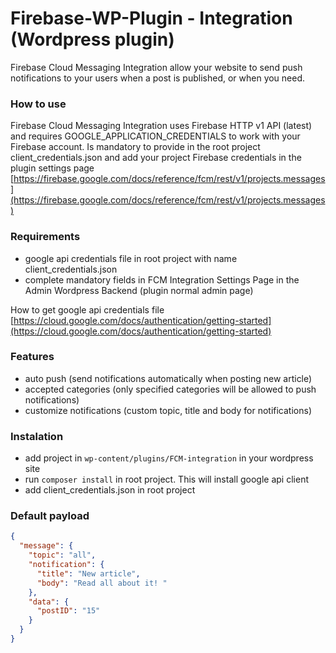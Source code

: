 # Firebase-WP-Plugin - Integration (Wordpress plugin)

Firebase Cloud Messaging Integration allow your website to send push notifications to your users when a post is published, or when you need.

### How to use

Firebase Cloud Messaging Integration uses Firebase HTTP v1 API (latest) and requires GOOGLE_APPLICATION_CREDENTIALS to work with your Firebase account. Is mandatory to provide in the root project client_credentials.json and add your project Firebase credentials in the plugin settings page
[https://firebase.google.com/docs/reference/fcm/rest/v1/projects.messages](https://firebase.google.com/docs/reference/fcm/rest/v1/projects.messages)

### Requirements

- google api credentials file in root project with name client_credentials.json
- complete mandatory fields in FCM Integration Settings Page in the Admin Wordpress Backend (plugin normal admin page)

How to get google api credentials file
[https://cloud.google.com/docs/authentication/getting-started](https://cloud.google.com/docs/authentication/getting-started)

### Features

- auto push (send notifications automatically when posting new article)
- accepted categories (only specified categories will be allowed to push notifications)
- customize notifications (custom topic, title and body for notifications)

### Instalation

- add project in `wp-content/plugins/FCM-integration` in your wordpress site
- run `composer install` in root project. This will install google api client
- add client_credentials.json in root project

### Default payload

```json
{
  "message": {
    "topic": "all",
    "notification": {
      "title": "New article",
      "body": "Read all about it! "
    },
    "data": {
      "postID": "15"
    }
  }
}
```
